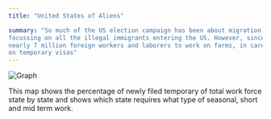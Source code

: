 ```yaml
---
title: "United States of Aliens"

summary: "So much of the US election campaign has been about migration this year. Mostly
focussing on all the illegal immigrants entering the US. However, since 2009 US companies have hired
nearly 7 million foreign workers and laborers to work on farms, in care taking jobs, or as computer engineers
on temporary visas"
---
```


![Graph](TOPJOBS_MAP_v2.png)

This map shows the percentage of newly filed temporary of total work force
state by state and shows which state requires what type of seasonal, short and
mid term work.
